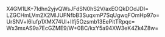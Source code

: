 X4GM1LK+7Idhn2yjvQWsJFdSN0hS2V/axEOQkDOdJDI=
LZGCHmLVm2X2MlJUFNfbB3SuqxmP7SqUgwqFOmHp97o=
UrSNV+l6Iufp1XMX74Ul+IIfj5Ozsmb13EePitTRpqc=
Wx3mxAS9a7EcGZME9/W+0BC/kxY5a94XW3eK4Zk4Z8w=
